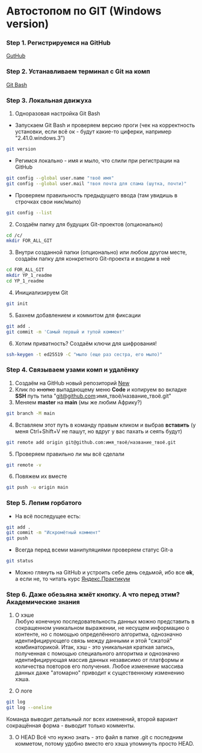 # Автостопом по GIT (Windows version)

### Step 1. Регистрируемся на GitHub
[GutHub](https://github.com 'Просто добавь себя по-английски')
### Step 2. Устанавливаем терминал с Git на комп
[Git Bash](https://git-scm.com 'Качни, установи, расслабся')
### Step 3. Локальная движуха
1. Одноразовая настройка Git Bash
* Запускаем Git Bash и проверяем версию проги (чек на корректность установки, если всё ок - будут какие-то циферки, например "2.41.0.windows.3")
~~~bash
git version
~~~
* Регимся локально - имя и мыло, что слили при  регистрации на GitHub
~~~bash
git config --global user.name "твоё имя"
git config --global user.mail "твоя почта для спама (шутка, почти)"
~~~
* Проверяем правильность предыдущего ввода (там увидишь в строчках свои ник/мыло)
~~~bash
git config --list
~~~ 
2. Создаём папку для будущих Git-проектов (опционально)
~~~bash
cd /c/
mkdir FOR_ALL_GIT
~~~
3. Внутри созданной папки (опционально) или любом другом месте, создаём папку для конкретного Git-проекта и входим в неё
~~~bash
cd FOR_ALL_GIT
mkdir YP_1_readme
cd YP_1_readme
~~~
4. Инициализируем Git
~~~bash
git init
~~~
5. Бахнем добавлением и коммитом для фиксации
~~~bash
git add .
git commit -m 'Самый первый и тупой коммент'
~~~
6. Хотим приватность? Создаём ключи для шифрования!
~~~bash
ssh-keygen -t ed25519 -C "мыло (еще раз сестра, его мыло)"
~~~
### Step 4. Связываем узами комп и удалёнку
1. Создаём на GitHub новый репозиторий [New](https://github.com/new 'Название любое, приват/паблик как хошь, усё')
2. Клик по ~~кнопке~~ выпадающему меню **Code** и копируем во вкладке **SSH** путь типа "git@github.com:имя_твоё/название_твоё.git"
3. Меняем **master** на **main** (мы же любим Африку?)
~~~bash
git branch -M main
~~~
4. Вставляем этот путь в команду правым кликом и выбрав **вставить** (у меня Ctrl+Shift+V не пашут, но вдруг у вас пахать и сеять будут)
~~~bash
git remote add origin git@github.com:имя_твоё/название_твоё.git
~~~
5. Проверяем правильно ли мы всё сделали
~~~bash
git remote -v
~~~
6. Повяжем их вместе
~~~bash
git push -u origin main
~~~ 
### Step 5. Лепим горбатого
* На всё последущее есть:
~~~bash
git add .
git commit -m "Искромётный коммент"
git push
~~~
* Всегда перед всеми манипуляциями проверяем статус Git-a
~~~bash
git status
~~~
* Можно глянуть на GitHub и устроить себе день седьмой, ибо все **ok**, а если не, то читать курс [Яндекс.Практикум](https://practicum.yandex.ru/git-basics/?from=catalog 'Основы работы с Git')

### Step 6. Даже обезьяна жмёт кнопку. А что перед этим? Академические знания
1. О хэше  
Любую конечную последовательность данных можно представить в сокращенном уникальном выражении, не несущем информацию о контенте, но с помощью определённого алгоритма, однозначно идентифицирующего связь между данными и этой "сжатой" комбинаторикой. Итак, хэш - это уникальная краткая запись, полученная с помощью специального алгоритма и однозначно идентифицирующая массив данных независимо от платформы и количества повторов его получения. Любое изменение массива данных даже "атомарно" приводит к существенному изменению хэша.

2. О логе
~~~bash
git log
git log --oneline
~~~
Команда выводит детальный лог всех изменений, второй вариант сокращённая форма - выводит только комменты.

3. О HEAD
Всё что нужно знать - это файл в папке .git с последним комметом, потому удобно вместо его хэша упоминуть просто HEAD. 